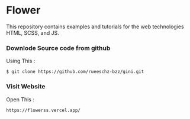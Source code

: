 # Flower
This repository contains examples and tutorials for the web technologies HTML, SCSS, and JS.

### Downlode Source code from github
Using This :

```
$ git clone https://github.com/rueeschz-bzz/gini.git
```

### Visit Website
Open This :

```
https://flowerss.vercel.app/
```
